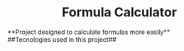  <h1 align="center"> Formula Calculator </h1>
 **Project designed to calculate formulas more easily**
 <br>
##Tecnologies used in this project##
